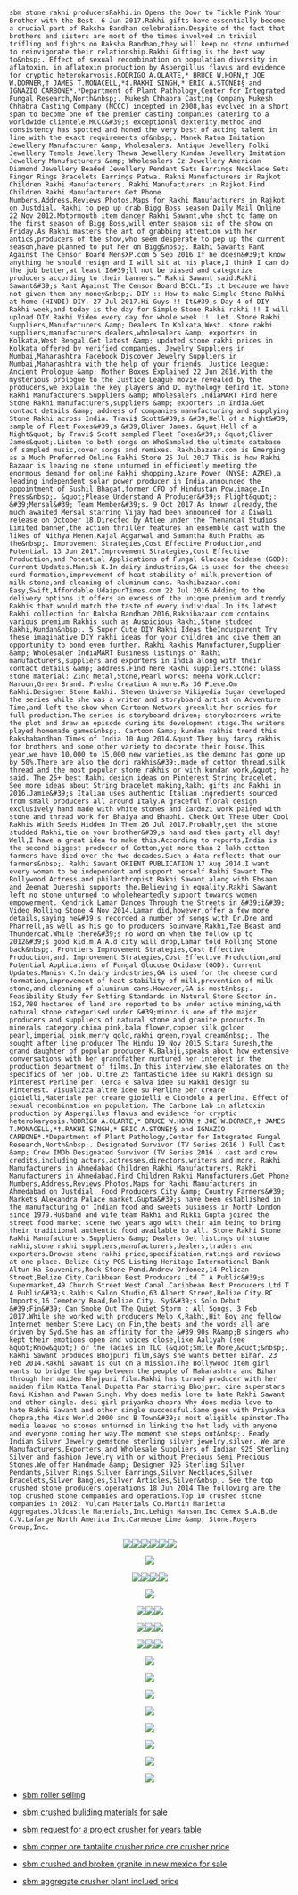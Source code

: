 
```
sbm stone rakhi producersRakhi.in Opens the Door to Tickle Pink Your Brother with the Best. 6 Jun 2017.Rakhi gifts have essentially become a crucial part of Raksha Bandhan celebration.Despite of the fact that brothers and sisters are most of the times involved in trivial trifling and fights,on Raksha Bandhan,they will keep no stone unturned to reinvigorate their relationship.Rakhi Gifting is the best way to&nbsp;. Effect of sexual recombination on population diversity in aflatoxin. in aflatoxin production by Aspergillus flavus and evidence for cryptic heterokaryosis.RODRIGO A.OLARTE,* BRUCE W.HORN,† JOE W.DORNER,† JAMES T.MONACELL,*‡.RAKHI SINGH,* ERIC A.STONE‡§ and IGNAZIO CARBONE*.*Department of Plant Pathology,Center for Integrated Fungal Research,North&nbsp;. Mukesh Chhabra Casting Company Mukesh Chhabra Casting Company (MCCC) incepted in 2008,has evolved in a short span to become one of the premier casting companies catering to a worldwide clientele.MCCC&#39;s exceptional dexterity,method and consistency has spotted and honed the very best of acting talent in line with the exact requirements of&nbsp;. Manek Ratna Imitation Jewellery Manufacturer &amp; Wholesalers. Antique Jewellery Polki Jewellery Temple Jewellery Thewa Jewellery Kundan Jewellery Imitation Jewellery Manufacturers &amp; Wholesalers Cz Jewellery American Diamond Jewellery Beaded Jewellery Pendant Sets Earrings Necklace Sets Finger Rings Bracelets Earrings Patwa. Rakhi Manufacturers in Rajkot Children Rakhi Manufacturers. Rakhi Manufacturers in Rajkot.Find Children Rakhi Manufacturers.Get Phone Numbers,Address,Reviews,Photos,Maps for Rakhi Manufacturers in Rajkot on Justdial. Rakhi to pep up drab Bigg Boss season Daily Mail Online 22 Nov 2012.Motormouth item dancer Rakhi Sawant,who shot to fame on the first season of Bigg Boss,will enter season six of the show on Friday.As Rakhi masters the art of grabbing attention with her antics,producers of the show,who seem desperate to pep up the current season,have planned to put her on Bigg&nbsp;. Rakhi Sawants Rant Against The Censor Board MensXP.com 5 Sep 2016.If he doesn&#39;t know anything he should resign and I will sit at his place,I think I can do the job better,at least I&#39;ll not be biased and categorize producers according to their banners.” Rakhi Sawant said.Rakhi Sawant&#39;s Rant Against The Censor Board BCCL.“Is it because we have not given them any money&nbsp;. DIY :: How to make Simple Stone Rakhi at home (HINDI) DIY. 27 Jul 2017.Hi Guys !! It&#39;s Day 4 of DIY Rakhi week,and today is the day for Simple Stone Rakhi rakhi !! I will upload DIY Rakhi Video every day for whole week !!! Let. Stone Rakhi Suppliers,Manufacturers &amp; Dealers In Kolkata,West. stone rakhi suppliers,manufacturers,dealers,wholesalers &amp; exporters in Kolkata,West Bengal.Get latest &amp; updated stone rakhi prices in Kolkata offered by verified companies. Jewelry Suppliers in Mumbai,Maharashtra Facebook Discover Jewelry Suppliers in Mumbai,Maharashtra with the help of your friends. Justice League: Ancient Prologue &amp; Mother Boxes Explained 22 Jun 2016.With the mysterious prologue to the Justice League movie revealed by the producers,we explain the key players and DC mythology behind it. Stone Rakhi Manufacturers,Suppliers &amp; Wholesalers IndiaMART Find here Stone Rakhi manufacturers,suppliers &amp; exporters in India.Get contact details &amp; address of companies manufacturing and supplying Stone Rakhi across India. Travi$ Scott&#39;s &#39;Hell of a Night&#39; sample of Fleet Foxes&#39;s &#39;Oliver James. &quot;Hell of a Night&quot; by Travi$ Scott sampled Fleet Foxes&#39;s &quot;Oliver James&quot;.Listen to both songs on WhoSampled,the ultimate database of sampled music,cover songs and remixes. Rakhibazaar.com is Emerging as a Much Preferred Online Rakhi Store 25 Jul 2017.This is how Rakhi Bazaar is leaving no stone unturned in efficiently meeting the enormous demand for online Rakhi shopping.Azure Power (NYSE: AZRE),a leading independent solar power producer in India,announced the appointment of Sushil Bhagat,former CFO of Hindustan Pow.image.In Press&nbsp;. &quot;Please Understand A Producer&#39;s Plight&quot;: &#39;Mersal&#39; Team Member&#39;s. 9 Oct 2017.As known already,the much awaited Mersal starring Vijay had been announced for a Diwali release on October 18.Directed by Atlee under the Thenandal Studios Limited banner,the action thriller features an ensemble cast with the likes of Nithya Menen,Kajal Aggarwal and Samantha Ruth Prabhu as the&nbsp;. Improvement Strategies,Cost Effective Production,and Potential. 13 Jun 2017.Improvement Strategies,Cost Effective Production,and Potential Applications of Fungal Glucose Oxidase (GOD): Current Updates.Manish K.In dairy industries,GA is used for the cheese curd formation,improvement of heat stability of milk,prevention of milk stone,and cleaning of aluminum cans. Rakhibazaar.com: Easy,Swift,Affordable UdaipurTimes.com 22 Jul 2016.Adding to the delivery options it offers an excess of the unique,premium and trendy Rakhis that would match the taste of every individual.In its latest Rakhi collection for Raksha Bandhan 2016,Rakhibazaar.com contains various premium Rakhis such as Auspicious Rakhi,Stone studded Rakhi,Kundan&nbsp;. 5 Super Cute DIY Rakhi Ideas theIndusparent Try these imaginative DIY rakhi ideas for your children and give them an opportunity to bond even further. Rakhi Rakhis Manufacturer,Supplier &amp; Wholesaler IndiaMART Business listings of Rakhi manufacturers,suppliers and exporters in India along with their contact details &amp; address.Find here Rakhi suppliers.Stone: Glass stone material: Zinc Metal,Stone,Pearl works: meena work.Color: Maroon,Green Brand: Presha Creation A more.Rs 36 Piece.Om Rakhi.Designer Stone Rakhi. Steven Universe Wikipedia Sugar developed the series while she was a writer and storyboard artist on Adventure Time,and left the show when Cartoon Network greenlit her series for full production.The series is storyboard driven; storyboarders write the plot and draw an episode during its development stage.The writers played homemade games&nbsp;. Cartoon &amp; kundan rakhis trend this Rakshabandhan Times of India 10 Aug 2014.&quot;They buy fancy rakhis for brothers and some other variety to decorate their house.This year,we have 10,000 to 15,000 new varieties,as the demand has gone up by 50%.There are also the dori rakhis&#39;,made of cotton thread,silk thread and the most popular stone rakhis or with kundan work,&quot; he said. The 25+ best Rakhi design ideas on Pinterest String bracelet. See more ideas about String bracelet making,Rakhi gifts and Rakhi in 2016.Jamie&#39;s Italian uses authentic Italian ingredients sourced from small producers all around Italy.A graceful floral design exclusively hand made with white stones and Zardozi work paired with stone and thread work for Bhaiya and Bhabhi. Check Out These Uber Cool Rakhis With Seeds Hidden In Them 26 Jul 2017.Probably,get the stone studded Rakhi,tie on your brother&#39;s hand and then party all day! Well,I have a great idea to make this.According to reports,India is the second biggest producer of Cotton,yet more than 2 lakh cotton farmers have died over the two decades.Such a data reflects that our farmers&nbsp;. Rakhi Sawant ORIENT PUBLICATION 17 Aug 2014.I want every woman to be independent and support herself Rakhi Sawant The Bollywood Actress and philanthropist Rakhi Sawant along with Ehsaan and Zeenat Quereshi supports the.Believing in equality,Rakhi Sawant left no stone unturned to wholeheartedly support towards women empowerment. Kendrick Lamar Dances Through the Streets in &#39;i&#39; Video Rolling Stone 4 Nov 2014.Lamar did,however,offer a few more details,saying he&#39;s recorded a number of songs with Dr.Dre and Pharrell,as well as his go to producers Sounwave,Rakhi,Tae Beast and Thundercat.While there&#39;s no word on when the follow up to 2012&#39;s good kid,m.A.A.d city will drop,Lamar told Rolling Stone back&nbsp;. Frontiers Improvement Strategies,Cost Effective Production,and. Improvement Strategies,Cost Effective Production,and Potential Applications of Fungal Glucose Oxidase (GOD): Current Updates.Manish K.In dairy industries,GA is used for the cheese curd formation,improvement of heat stability of milk,prevention of milk stone,and cleaning of aluminum cans.However,GA is most&nbsp;. Feasibility Study for Setting Standards in Natural Stone Sector in. 152,780 hectares of land are reported to be under active mining,with natural stone categorised under &#39;minor.is one of the major producers and suppliers of natural stone and granite products.In minerals category.china pink,bala flower,copper silk,golden pearl,imperial pink,merry gold,rakhi green,royal cream&nbsp;. The sought after line producer The Hindu 19 Nov 2015.Sitara Suresh,the grand daughter of popular producer K.Balaji,speaks about how extensive conversations with her grandfather nurtured her interest in the production department of films.In this interview,she elaborates on the specifics of her job. Oltre 25 fantastiche idee su Rakhi design su Pinterest Perline per. Cerca e salva idee su Rakhi design su Pinterest. Visualizza altre idee su Perline per creare gioielli,Materiale per creare gioielli e Ciondolo a perlina. Effect of sexual recombination on population. The Carbone Lab in aflatoxin production by Aspergillus flavus and evidence for cryptic heterokaryosis.RODRIGO A.OLARTE,* BRUCE W.HORN,† JOE W.DORNER,† JAMES T.MONACELL,*‡.RAKHI SINGH,* ERIC A.STONE‡§ and IGNAZIO CARBONE*.*Department of Plant Pathology,Center for Integrated Fungal Research,North&nbsp;. Designated Survivor (TV Series 2016 ) Full Cast &amp; Crew IMDb Designated Survivor (TV Series 2016 ) cast and crew credits,including actors,actresses,directors,writers and more. Rakhi Manufacturers in Ahmedabad Children Rakhi Manufacturers. Rakhi Manufacturers in Ahmedabad.Find Children Rakhi Manufacturers.Get Phone Numbers,Address,Reviews,Photos,Maps for Rakhi Manufacturers in Ahmedabad on Justdial. Food Producers City &amp; Country Farmers&#39; Markets Alexandra Palace market.Gupta&#39;s have been established in the manufacturing of Indian food and sweets business in North London since 1979.Husband and wife team Rakhi and Rikki Gupta joined the street food market scene two years ago with their aim being to bring their traditional authentic food available to all. Stone Rakhi Stone Rakhi Manufacturers,Suppliers &amp; Dealers Get listings of stone rakhi,stone rakhi suppliers,manufacturers,dealers,traders and exporters.Browse stone rakhi price,specification,ratings and reviews at one place. Belize City POS Listing Heritage International Bank Altun Ha Souvenirs,Rock Stone Pond.Andrew Ordonez,14 Pelican Street,Belize City.Caribbean Best Producers Ltd T A Public&#39;s Supermarket,49 Church Street West Canal.Caribbean Best Producers Ltd T A Public&#39;s.Rakhis Salon Studio,63 Albert Street,Belize City.RC Imports,16 Cemetery Road,Belize City. Syd&#39;s Solo Debut &#39;Fin&#39; Can Smoke Out The Quiet Storm : All Songs. 3 Feb 2017.While she worked with producers Melo X,Rakhi,Hit Boy and fellow Internet member Steve Lacy on Fin,the beats and the words all are driven by Syd.She has an affinity for the &#39;90s R&amp;B singers who kept their emotions open and voices close,like Aaliyah (see &quot;Know&quot;) or the ladies in TLC (&quot;Smile More,&quot;&nbsp;. Rakhi Sawant produces Bhojpuri film,says she wants better Bihar. 23 Feb 2014.Rakhi Sawant is out on a mission.The Bollywood item girl wants to bridge the gap between the people of Maharashtra and Bihar through her maiden Bhojpuri film.Rakhi has turned producer with her maiden film Katta Tanal Dupatta Par starring Bhojpuri cine superstars Ravi Kishan and Pawan Singh. Why does media love to hate Rakhi Sawant and other single. desi girl priyanka chopra Why does media love to hate Rakhi Sawant and other single successful.Same goes with Priyanka Chopra,the Miss World 2000 and B Town&#39;s most eligible spinster.The media leaves no stones unturned in linking the hot lady with anyone and everyone coming her way.The moment she steps out&nbsp;. Ready Indian Silver Jewelry,gemstone sterling silver jewelry,silver. We are Manufacturers,Exporters and Wholesale Suppliers of Indian 925 Sterling Silver and fashion Jewelry with or without Precious Semi Precious Stones.We offer Handmade &amp; Designer 925 Sterling Silver Pendants,Silver Rings,Silver Earrings,Silver Necklaces,Silver Bracelets,Silver Bangles,Silver Articles,Silver&nbsp;. See the top crushed stone producers,operations 18 Jun 2014.The following are the top crushed stone companies and operations.Top 10 crushed stone companies in 2012: Vulcan Materials Co.Martin Marietta Aggregates.Oldcastle Materials,Inc.Lehigh Hanson,Inc.Cemex S.A.B.de C.V.Lafarge North America Inc.Carmeuse Lime &amp; Stone.Rogers Group,Inc. 
```

<div align="center">
  
<a rel="nofollow" href="https://m.shibang-china.com?f=github&k=sbm+stone+rakhi+producers"><img src="https://static.shibang-china.com/en/l.png"></a><img src="https://static.shibang-china.com/en/hw.png"><a rel="nofollow" href="https://m.shibang-china.com/product/?f=github&k=sbm+stone+rakhi+producers"><img src="https://static.shibang-china.com/en/p.png"></a><a rel="nofollow" href="https://m.shibang-china.com/cases/?f=github&k=sbm+stone+rakhi+producers"><img src="https://static.shibang-china.com/en/c.png"></a><a rel="nofollow" href="https://m.shibang-china.com/news/?f=github&k=sbm+stone+rakhi+producers"><img src="https://static.shibang-china.com/en/n.png"></a><a rel="nofollow" href="https://m.shibang-china.com?f=github&k=sbm+stone+rakhi+producers"><img src="https://static.shibang-china.com/en/m.png"></a>

<a rel="nofollow" href="https://m.shibang-china.com/product/?f=github&k=sbm+stone+rakhi+producers"><img src="https://static.shibang-china.com/en/b.jpg"></a>
  
<a rel="nofollow" href="https://m.shibang-china.com/solution-aggregate.html?f=github&k=sbm+stone+rakhi+producers"><img src="https://static.shibang-china.com/en/a.jpg"></a><a rel="nofollow" href="https://m.shibang-china.com/solution-mine.html?f=github&k=sbm+stone+rakhi+producers"><img src="https://static.shibang-china.com/en/m.jpg"></a><a rel="nofollow" href="https://m.shibang-china.com/solution-mill.html?f=github&k=sbm+stone+rakhi+producers"><img src="https://static.shibang-china.com/en/g.jpg"></a><a rel="nofollow" href="https://m.shibang-china.com/solution-epc.html?f=github&k=sbm+stone+rakhi+producers"><img src="https://static.shibang-china.com/en/e.jpg"></a>

<a rel="nofollow" href="https://m.shibang-china.com/product/?f=github&k=sbm+stone+rakhi+producers"><img src="https://static.shibang-china.com/en/a-p.png"></a>

<a rel="nofollow" href="https://m.shibang-china.com/product/crusher/c6x.html?f=github&k=sbm+stone+rakhi+producers"><img src="https://static.shibang-china.com/en/j.jpg"></a><a rel="nofollow" href="https://m.shibang-china.com/product/crusher/ci5x.html?f=github&k=sbm+stone+rakhi+producers"><img src="https://static.shibang-china.com/en/i.jpg"></a><a rel="nofollow" href="https://m.shibang-china.com/product/crusher/hst.html?f=github&k=sbm+stone+rakhi+producers"><img src="https://static.shibang-china.com/en/c.jpg"></a>

<a rel="nofollow" href="https://m.shibang-china.com/product/mill/mtw.html?f=github&k=sbm+stone+rakhi+producers"><img src="https://static.shibang-china.com/en/mtw.jpg"></a><a rel="nofollow" href="https://m.shibang-china.com/product/mill/scm.html?f=github&k=sbm+stone+rakhi+producers"><img src="https://static.shibang-china.com/en/scm.jpg"></a><a rel="nofollow" href="https://m.shibang-china.com/product/mill/lm.html?f=github&k=sbm+stone+rakhi+producers"><img src="https://static.shibang-china.com/en/lm.jpg"></a>

<a rel="nofollow" href="https://m.shibang-china.com/product/sand/vsi6x.html?f=github&k=sbm+stone+rakhi+producers"><img src="https://static.shibang-china.com/en/6x.jpg"></a><a rel="nofollow" href="https://m.shibang-china.com/product/sand/vu.html?f=github&k=sbm+stone+rakhi+producers"><img src="https://static.shibang-china.com/en/vu.jpg"></a><a rel="nofollow" href="https://m.shibang-china.com/product/mobile/klun.html?f=github&k=sbm+stone+rakhi+producers"><img src="https://static.shibang-china.com/en/k.jpg"></a>

<a rel="nofollow" href="https://m.shibang-china.com/cases/?f=github&k=sbm+stone+rakhi+producers"><img src="https://static.shibang-china.com/en/case.png"></a>

<a rel="nofollow" href="https://m.shibang-china.com/cases/aggregate/202.html?f=github&k=sbm+stone+rakhi+producers"><img src="https://static.shibang-china.com/en/c-1.jpg"></a>

<a rel="nofollow" href="https://m.shibang-china.com/cases/aggregate/203.html?f=github&k=sbm+stone+rakhi+producers"><img src="https://static.shibang-china.com/en/c-2.jpg"></a>

<a rel="nofollow" href="https://m.shibang-china.com/cases/mill/123.html?f=github&k=sbm+stone+rakhi+producers"><img src="https://static.shibang-china.com/en/c-3.jpg"></a>

<a rel="nofollow" href="https://m.shibang-china.com/contact_us.html?f=github&k=sbm+stone+rakhi+producers"><img src="https://static.shibang-china.com/en/contact.png"></a>

<a rel="nofollow" href="https://swt.shibang-china.com/?f=github&k=sbm+stone+rakhi+producers"><img src="https://static.shibang-china.com/en/chat.png"></a>

<a rel="nofollow" href="https://whatsapp.shibangsoft.com/WhatsApp.php?f=github&k=sbm+stone+rakhi+producers"><img src="https://static.shibang-china.com/en/whatsapp.png"></a>

<a rel="nofollow" href="https://m.shibang-china.com/?f=github&k=sbm+stone+rakhi+producers"><img src="https://static.shibang-china.com/en/website.png"></a>

</div>


* [sbm roller selling](sbm%20roller%20selling.md)

* [sbm crushed buliding materials for sale](sbm%20crushed%20buliding%20materials%20for%20sale.md)

* [sbm request for a project crusher for years table](sbm%20request%20for%20a%20project%20crusher%20for%20years%20table.md)

* [sbm copper ore tantalite crusher price ore crusher price](sbm%20copper%20ore%20tantalite%20crusher%20price%20ore%20crusher%20price.md)

* [sbm crushed and broken granite in new mexico for sale](sbm%20crushed%20and%20broken%20granite%20in%20new%20mexico%20for%20sale.md)

* [sbm aggregate crusher plant inclued price](sbm%20aggregate%20crusher%20plant%20inclued%20price.md)